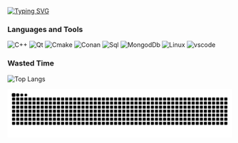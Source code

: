 [![Typing SVG](https://readme-typing-svg.herokuapp.com?font=Fira+Code&weight=900&size=34&pause=1000&random=false&width=435&lines=Gg+Nice+Try)](https://git.io/typing-svg)

### Languages and Tools
![C++](https://img.shields.io/badge/C%2B%2B-%231d252c?style=for-the-badge&logo=C%2B%2B&logoColor=%235E97D0
)
![Qt](https://img.shields.io/badge/Qt-%231d252c?style=for-the-badge&logo=Qt&logoColor=%2340cd52
)
![Cmake](https://img.shields.io/badge/CMake-%231d252c?style=for-the-badge&logo=data:image/svg+xml;utf8;base64,PHN2ZyB4bWxucz0iaHR0cDovL3d3dy53My5vcmcvMjAwMC9zdmciIHZpZXdCb3g9IjAgMCAyNCAyNCI+PHBhdGggZmlsbD0iI0Y0NDMzNiIgZD0iTTI0IDIzLjgwMSAxMi4yOTguMzk5bDEuNzE5IDE5LjM0N3oiLz48cGF0aCBmaWxsPSIjNENBRjUwIiBkPSJNNy40NzEgMTcuNjE4IDAgMjRoMjMuMjA3eiIvPjxwYXRoIGZpbGw9IiMzRjUxQjUiIGQ9Im0uMDY3IDIzLjI2OCAxMi43Ni0xMC45MDNMMTEuNzY5IDB6Ii8+PHBhdGggZmlsbD0iI0NGRDhEQyIgZD0ibTEyLjg5MyAxMi45NjQtNS4wMjUgNC4zMjIgNS42MiAyLjI2eiIvPjwvc3ZnPg==)
![Conan](https://img.shields.io/badge/Conan-%231d252c?style=for-the-badge&logo=Conan)
![Sql](https://img.shields.io/badge/SQL-%231d252c?style=for-the-badge&logo=Postgresql)
![MongodDb](https://img.shields.io/badge/MongoDb-%231d252c?style=for-the-badge&logo=MongoDb)
![Linux](https://img.shields.io/badge/Linux-%231d252c?style=for-the-badge&logo=linux)
![vscode](https://img.shields.io/badge/VsCode-%231d252c?style=for-the-badge&logo=visualstudiocode&logoColor=%23007acc
)


### Wasted Time
![Top Langs](https://github-readme-stats.vercel.app/api/top-langs/?username=vekusxd&layout=compact&theme=city_lights)
<!--START_SECTION:waka-->
<!--END_SECTION:waka-->

![snake](https://github.com/vekusxd/vekusxd/blob/output/github-contribution-grid-snake-dark.svg)